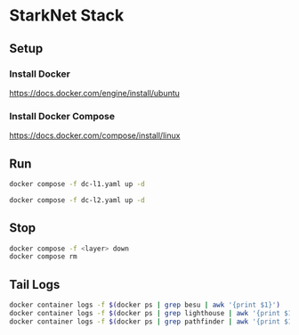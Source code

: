 # StarkNet Stack

## Setup

### Install Docker

<https://docs.docker.com/engine/install/ubuntu>

###  Install Docker Compose

<https://docs.docker.com/compose/install/linux>

## Run

```bash
docker compose -f dc-l1.yaml up -d
```

```bash
docker compose -f dc-l2.yaml up -d
```

## Stop

```bash
docker compose -f <layer> down
docker compose rm
```

## Tail Logs

```bash
docker container logs -f $(docker ps | grep besu | awk '{print $1}')
docker container logs -f $(docker ps | grep lighthouse | awk '{print $1}')
docker container logs -f $(docker ps | grep pathfinder | awk '{print $1}')
```
